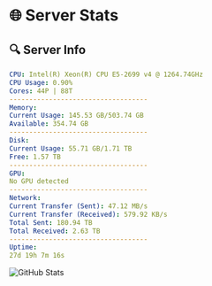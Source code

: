 # 🌐 Server Stats
## 🔍 Server Info
```yaml
CPU: Intel(R) Xeon(R) CPU E5-2699 v4 @ 1264.74GHz
CPU Usage: 0.90%
Cores: 44P | 88T
-----------------------------------
Memory:
Current Usage: 145.53 GB/503.74 GB
Available: 354.74 GB
-----------------------------------
Disk:
Current Usage: 55.71 GB/1.71 TB
Free: 1.57 TB
-----------------------------------
GPU:
No GPU detected
-----------------------------------
Network:
Current Transfer (Sent): 47.12 MB/s
Current Transfer (Received): 579.92 KB/s
Total Sent: 180.94 TB
Total Received: 2.63 TB
-----------------------------------
Uptime:
27d 19h 7m 16s
```
![GitHub Stats](https://img.shields.io/badge/Updated-2025-03-07_17:50:34-blue)
